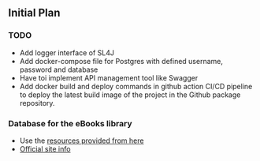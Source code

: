 ## Initial Plan

### TODO
- Add logger interface of SL4J
- Add docker-compose file for Postgres with defined username, password and database
- Have toi implement API management tool like Swagger
- Add docker build and deploy commands in github action CI/CD pipeline to deploy the latest build image of the project in the Github package repository.


### Database for the eBooks library
- Use the [resources provided from here](https://corgis-edu.github.io/corgis/csv/classics/) 
- [Official site info](https://www.gutenberg.org/about/)

